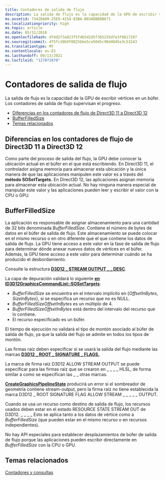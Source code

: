 ```yaml
---
title: Contadores de salida de flujo
description: La salida de flujo es la capacidad de la GPU de escribir vértices en un búfer. Los contadores de salida de flujo supervisan el progreso.
ms.assetid: 7342DA09-25E9-4154-83BA-B03ADBB8B671
ms.localizationpriority: high
ms.topic: article
ms.date: 05/31/2018
ms.openlocfilehash: df4d2f3a823f5f4b5d2d5f365235d7e3f8817207
ms.sourcegitcommit: d75fc10b9f0825bbe5ce5045c90d4045e3c53243
ms.translationtype: MT
ms.contentlocale: es-ES
ms.lasthandoff: 09/13/2021
ms.locfileid: "127072870"
---
```

# <a name="stream-output-counters"></a>Contadores de salida de flujo

La salida de flujo es la capacidad de la GPU de escribir vértices en un búfer. Los contadores de salida de flujo supervisan el progreso.

-   [Diferencias en los contadores de flujo de Direct3D 11 a Direct3D 12](#differences-in-stream-counters-from-direct3d-11-to-direct3d-12)
-   [BufferFilledSize](#bufferfilledsize)
-   [Temas relacionados](#related-topics)

## <a name="differences-in-stream-counters-from-direct3d-11-to-direct3d-12"></a>Diferencias en los contadores de flujo de Direct3D 11 a Direct3D 12

Como parte del proceso de salida del flujo, la GPU debe conocer la ubicación actual en el búfer en el que está escribiendo. En Direct3D 11, el controlador asigna memoria para almacenar esta ubicación y la única manera de que las aplicaciones manipulen este valor es a través del **método SOSetTargets.** En Direct3D 12, las aplicaciones asignan memoria para almacenar esta ubicación actual. No hay ninguna manera especial de manipular este valor y las aplicaciones pueden leer y escribir el valor con la CPU o GPU.

## <a name="bufferfilledsize"></a>BufferFilledSize

La aplicación es responsable de asignar almacenamiento para una cantidad de 32 bits denominada *BufferFilledSize*. Contiene el número de bytes de datos en el búfer de salida de flujo. Este almacenamiento se puede colocar en el mismo recurso o en otro diferente que el que contiene los datos de salida de flujo. La GPU tiene acceso a este valor en la fase de salida de flujo para determinar dónde anexar nuevos datos de vértices en el búfer. Además, la GPU tiene acceso a este valor para determinar cuándo se ha producido el desbordamiento.

Consulte la estructura [**D3D12 \_ STREAM OUTPUT \_ \_ DESC**](/windows/desktop/api/d3d12/ns-d3d12-d3d12_stream_output_desc).

La capa de depuración validará lo siguiente [**en ID3D12GraphicsCommandList::SOSetTargets**](/windows/desktop/api/d3d12/nf-d3d12-id3d12graphicscommandlist-sosettargets):

-   *BufferFilledSize* se encuentra en el intervalo implícito en {*OffsetInBytes*, *SizeInBytes*}, si se especifica un recurso que no es NULL.
-   *BufferFilledSizeOffsetInBytes* es un múltiplo de 4.
-   *BufferFilledSizeOffsetInBytes* está dentro del intervalo del recurso que lo contiene.
-   El recurso especificado es un búfer.

El tiempo de ejecución no validará el tipo de montón asociado al búfer de salida de flujo, ya que la salida del flujo se admite en todos los tipos de montón.

Las firmas raíz deben especificar si se usará la salida del flujo mediante las marcas [**D3D12 \_ ROOT \_ SIGNATURE \_ FLAGS.**](/windows/desktop/api/d3d12/ne-d3d12-d3d12_root_signature_flags)

La marca de firma raíz D3D12 ALLOW STREAM OUTPUT se puede especificar para las firmas raíz que se crearon en \_ \_ \_ \_ HLSL, de forma similar a como se especifican las \_ \_ otras marcas.

[**CreateGraphicsPipelineState**](/windows/desktop/api/d3d12/nf-d3d12-id3d12device-creategraphicspipelinestate) producirá un error si el sombreador de geometría contiene stream-output, pero la firma raíz no tiene establecida la marca D3D12 \_ ROOT SIGNATURE FLAG ALLOW STREAM \_ \_ \_ \_ \_ OUTPUT.

Cuando se usa un recurso como destino de salida de flujo, los recursos usados deben estar en el estado RESOURCE STATE STREAM OUT de D3D12. \_ \_ \_ \_ Esto se aplica tanto a los datos de vértice como a *BufferFilledSize* (que pueden estar en el mismo recurso o en recursos independientes).

No hay API especiales para establecer desplazamientos de búfer de salida de flujo porque las aplicaciones pueden escribir directamente en *BufferFilledSize* con la CPU o GPU.

## <a name="related-topics"></a>Temas relacionados

<dl> <dt>

[Contadores y consultas](counters-and-queries.md)
</dt> </dl>

 

 




